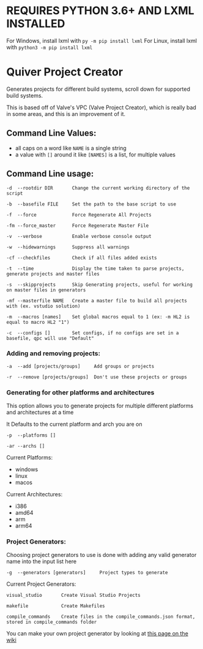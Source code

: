 # REQUIRES PYTHON 3.6+ AND LXML INSTALLED
For Windows, install lxml with `py -m pip install lxml`
For Linux, install lxml with `python3 -m pip install lxml`

# Quiver Project Creator

Generates projects for different build systems, scroll down for supported build systems.

This is based off of Valve's VPC (Valve Project Creator), which is really bad in some areas, and this is an improvement of it.

## Command Line Values:
 - all caps on a word like `NAME` is a single string
 - a value with `[]` around it like `[NAMES]` is a list, for multiple values

## Command Line usage:

```
-d  --rootdir DIR       Change the current working directory of the script

-b  --basefile FILE     Set the path to the base script to use

-f  --force             Force Regenerate All Projects

-fm --force_master      Force Regenerate Master File

-v  --verbose           Enable verbose console output

-w  --hidewarnings      Suppress all warnings

-cf --checkfiles        Check if all files added exists

-t  --time              Display the time taken to parse projects, generate projects and master files

-s  --skipprojects      Skip Generating projects, useful for working on master files in generators

-mf --masterfile NAME   Create a master file to build all projects with (ex. vstudio solution)

-m  --macros [names]    Set global macros equal to 1 (ex: -m HL2 is equal to macro HL2 "1")

-c  --configs []        Set configs, if no configs are set in a basefile, qpc will use "Default"
```

### Adding and removing projects:

```
-a  --add [projects/groups]     Add groups or projects

-r  --remove [projects/groups]  Don't use these projects or groups
```

### Generating for other platforms and architectures

This option allows you to generate projects for multiple different platforms and architectures at a time

It Defaults to the current platform and arch you are on
```
-p  --platforms []

-ar --archs []
```
Current Platforms:
- windows
- linux
- macos

Current Architectures:
- i386
- amd64
- arm
- arm64

### Project Generators:

Choosing project generators to use is done with adding any valid generator name into the input list here

```
-g  --generators [generators]     Project types to generate
```

Current Project Generators:

```
visual_studio       Create Visual Studio Projects

makefile            Create Makefiles

compile_commands    Create files in the compile_commands.json format, stored in compile_commands folder
```

You can make your own project generator by looking at [this page on the wiki](https://github.com/quiverteam/QuiverProjectCreator/wiki/Creating-your-own-generator)
